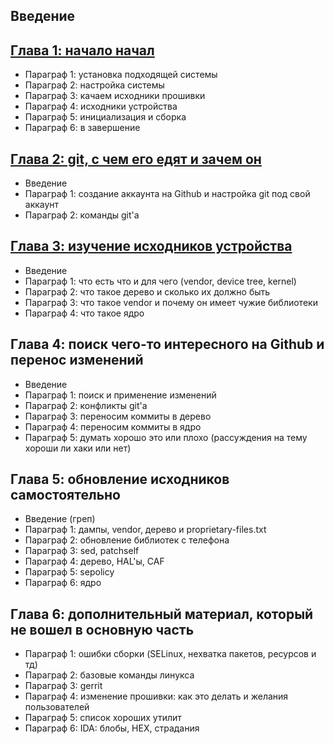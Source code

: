 ## Введение

## [Глава 1: начало начал](https://github.com/Roker2/BookAboutBuilding/tree/master/%D0%93%D0%BB%D0%B0%D0%B2%D0%B0%201%20%D0%9D%D0%B0%D1%87%D0%B0%D0%BB%D0%BE%20%D0%BD%D0%B0%D1%87%D0%B0%D0%BB)

- Параграф 1: установка подходящей системы
- Параграф 2: настройка системы
- Параграф 3: качаем исходники прошивки
- Параграф 4: исходники устройства
- Параграф 5: инициализация и сборка
- Параграф 6: в завершение

## [Глава 2: git, с чем его едят и зачем он](https://github.com/Roker2/BookAboutBuilding/tree/master/%D0%93%D0%BB%D0%B0%D0%B2%D0%B0%202%20git%2C%20%D1%81%20%D1%87%D0%B5%D0%BC%20%D0%B5%D0%B3%D0%BE%20%D0%B5%D0%B4%D1%8F%D1%82%20%D0%B8%20%D0%B7%D0%B0%D1%87%D0%B5%D0%BC%20%D0%BE%D0%BD)

- Введение
- Параграф 1: создание аккаунта на Github и настройка git под свой аккаунт
- Параграф 2: команды git'а

## [Глава 3: изучение исходников устройства](https://github.com/Roker2/BookAboutBuilding/tree/master/%D0%93%D0%BB%D0%B0%D0%B2%D0%B0%203%20%D0%B8%D0%B7%D1%83%D1%87%D0%B5%D0%BD%D0%B8%D0%B5%20%D0%B8%D1%81%D1%85%D0%BE%D0%B4%D0%BD%D0%B8%D0%BA%D0%BE%D0%B2%20%D1%83%D1%81%D1%82%D1%80%D0%BE%D0%B9%D1%81%D1%82%D0%B2%D0%B0)

- Введение
- Параграф 1: что есть что и для чего (vendor, device tree, kernel)
- Параграф 2: что такое дерево и сколько их должно быть
- Параграф 3: что такое vendor и почему он имеет чужие библиотеки
- Параграф 4: что такое ядро

## Глава 4: поиск чего-то интересного на Github и перенос изменений

- Введение
- Параграф 1: поиск и применение изменений
- Параграф 2: конфликты git'а
- Параграф 3: переносим коммиты в дерево
- Параграф 4: переносим коммиты в ядро
- Параграф 5: думать хорошо это или плохо (рассуждения на тему хороши ли хаки или нет)

## Глава 5: обновление исходников самостоятельно

- Введение (греп)
- Параграф 1: дампы, vendor, дерево и proprietary-files.txt
- Параграф 2: обновление библиотек с телефона
- Параграф 3: sed, patchself
- Параграф 4: дерево, HAL'ы, CAF
- Параграф 5: sepolicy
- Параграф 6: ядро

## Глава 6: дополнительный материал, который не вошел в основную часть

- Параграф 1: ошибки сборки (SELinux, нехватка пакетов, ресурсов и тд)
- Параграф 2: базовые команды линукса
- Параграф 3: gerrit
- Параграф 4: изменение прошивки: как это делать и желания пользователей
- Параграф 5: список хороших утилит
- Параграф 6: IDA: блобы, HEX, страдания